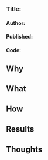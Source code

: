 ### Title:

#### Author:

#### Published:

#### Code:



## Why

## What

## How



## Results



## Thoughts